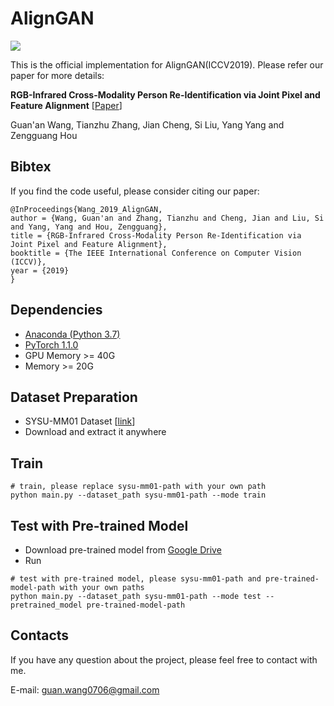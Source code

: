 # AlignGAN

![](https://github.com/wangguanan/AlignGAN/blob/master/images/framework.jpg)

This is the official implementation for AlignGAN(ICCV2019). Please refer our paper for more details:

**RGB-Infrared Cross-Modality Person Re-Identification via Joint Pixel and Feature Alignment** [[Paper](https://arxiv.org/abs/1910.05839)]

Guan'an Wang, Tianzhu Zhang, Jian Cheng, Si Liu, Yang Yang and Zengguang Hou




## Bibtex

If you find the code useful, please consider citing our paper:
```
@InProceedings{Wang_2019_AlignGAN,
author = {Wang, Guan'an and Zhang, Tianzhu and Cheng, Jian and Liu, Si and Yang, Yang and Hou, Zengguang},
title = {RGB-Infrared Cross-Modality Person Re-Identification via Joint Pixel and Feature Alignment},
booktitle = {The IEEE International Conference on Computer Vision (ICCV)},
year = {2019}
}
```


## Dependencies
* [Anaconda (Python 3.7)](https://www.anaconda.com/download/)
* [PyTorch 1.1.0](http://pytorch.org/)
* GPU Memory >= 40G
* Memory >= 20G


## Dataset Preparation
* SYSU-MM01 Dataset [[link](https://github.com/wuancong/SYSU-MM01)]
* Download and extract it anywhere


## Train
```
# train, please replace sysu-mm01-path with your own path
python main.py --dataset_path sysu-mm01-path --mode train
```

## Test with Pre-trained Model
* Download pre-trained model from [Google Drive](https://drive.google.com/drive/folders/1FGKrs02Z7Omw3z5wOqClpuzYNFo-LrWw?usp=sharing) 
* Run
```
# test with pre-trained model, please sysu-mm01-path and pre-trained-model-path with your own paths
python main.py --dataset_path sysu-mm01-path --mode test --pretrained_model pre-trained-model-path
```




## Contacts
If you have any question about the project, please feel free to contact with me.

E-mail: guan.wang0706@gmail.com
